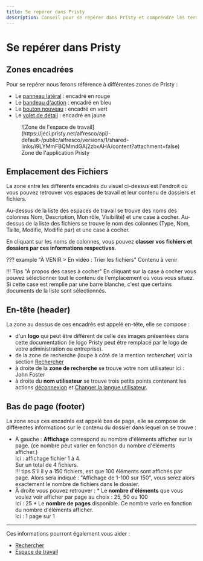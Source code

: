 ```yaml
---
title: Se repérer dans Pristy
description: Conseil pour se repérer dans Pristy et comprendre les termes employés dans la Documentation
---
```


# Se repérer dans Pristy

## Zones encadrées
Pour se repérer nous ferons référence à différentes zones de Pristy :

- Le [panneau latéral](../panneau-lateral) : encadré en rouge
- Le [bandeau d'action](../bandeau-actions) : encadré en bleu
- Le [bouton nouveau](../creation-import) : encadré en vert
- Le [volet de détail](../bandeau-actions/#volet-de-detail) : encadré en jaune

<figure markdown>![Zone de l'espace de travail](https://jeci.pristy.net/alfresco/api/-default-/public/alfresco/versions/1/shared-links/i9LYMmFBQMmdGAj2zbxAHA/content?attachment=false)
<!--Espace_annote.webp-->
<figcaption>Zone de l'application Pristy</figcaption>
</figure>



## Emplacement des Fichiers

La zone entre les différents encadrés du visuel ci-dessus est l'endroit où vous pouvez retrouver vos espaces de travail et leur contenu de dossiers et fichiers.

Au-dessus de la liste des espaces de travail se trouve des noms des colonnes Nom, Description, Mon rôle, Visibilité) et une case à cocher.
Au-dessus de la liste des fichiers se trouve le nom des colonnes (Type, Nom, Taille, Modifie, Modifié par) et une case à cocher.

En cliquant sur les noms de colonnes, vous pouvez **classer vos fichiers et dossiers par ces informations respectives**.

??? example "À VENIR > En vidéo : Trier les fichiers"
    Contenu à venir
  <!---   
      <figure> <video width="100%" controls>
        <source src="https://jeci.pristy.net/alfresco/api/-default-/public/alfresco/versions/1/shared-links/ID/content?attachment=false" type="video/webm">
      Votre navigateur ne supporte pas le tag vidéo.
      </video>
      <figcaption>En vidéo : Trier les colonnes de fichiers</figcaption>
      </figure>
-->

!!! Tips "À propos des cases à cocher"
    En cliquant sur la case à cocher vous pouvez sélectionner tout le contenu de l'emplacement où vous vous situez. Si cette case est remplie par une barre blanche, c'est que certains documents de la liste sont sélectionnés.   


## En-tête (header)

La zone au dessus de ces encadrés est appelé en-tête, elle se compose :

- d'un **logo** qui peut être différent de celle des images présentées dans cette documentation (le logo Pristy peut être remplacé par le logo de votre administration ou entreprise).
- de la zone de recherche (loupe à côté de la mention _rechercher_) voir la section [Rechercher](../rechercher)
- à droite de la **zone de recherche** se trouve votre nom utilisateur ici : John Foster
- à droite du **nom utilisateur** se trouve trois petits points contenant les actions [déconnexion](#se-déconnecter) et [Changer la langue utilisateur](#changer-la-langue-utilisateur).

## Bas de page (footer)

La zone sous ces encadrés est appelé bas de page, elle se compose de différentes informations sur le contenu du dossier dans lequel on se trouve :

- À gauche : **Affichage** correspond au nombre d'éléments afficher sur la page. (ce nombre peut varier en fonction du nombre d'éléments afficher.)<br/>
  Ici : affichage fichier 1 à 4.<br/>
  Sur un total de 4 fichiers.<br/>
!!! tips
    S'il il y a 150 fichiers, est que 100 éléments sont affichés par page. Alors sera indiqué : "Affichage de 1-100 sur 150", vous serez alors exactement le nombre de fichiers dans le dossier.
- À droite vous pouvez retrouver :
      * Le **nombre d'éléments** que vous voulez voir afficher par page au choix : 25, 50 ou 100<br/>
      Ici : 25
      * Le **nombre de pages** disponible. Ce nombre varie en fonction du nombre d'éléments afficher.<br/>
      Ici : 1 page sur 1


---
Ces informations pourront également vous aider :

* [Rechercher](../rechercher)
* [Espace de travail](creation-import/#espace-de-travail)
